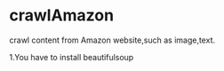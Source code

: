 # crawlAmazon
crawl content from Amazon website,such as image,text.

1.You have to install beautifulsoup
